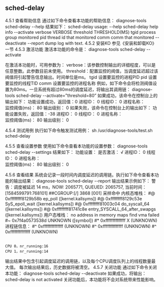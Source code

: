 ## sched-delay
4.5.1	 查看帮助信息
通过如下命令查看本功能的帮助信息：
diagnose-tools sched-delay --help
结果如下：
    sched-delay usage:
        --help sched-delay help info
        --activate
          verbose VERBOSE
          threshold THRESHOLD(MS)
          tgid process group monitored
          pid thread id that monitored
          comm comm that monitored
        --deactivate
        --report dump log with text.
4.5.2	 安装KO
参见《安装和卸载KO》一节
4.5.3	 激活功能
激活本功能的命令是：
diagnose-tools sched-delay --activate

在激活本功能时，可用参数为：
 verbose：该参数控制输出的详细程度，可以是任意整数。此参数目前未使用。
threshold：配置监控的阀值，当调度延迟超过该阀值将引起警告信息输出。时间单位是ms。
tgid 设置要监控的进程PID
pid 设置要监控的线程TID
comm 设置要监控的进程名称
例如，如下命令会将检测阀值设置为80ms。一旦系统有超过80ms的调度延迟，将输出其调用链：
diagnose-tools sched-delay --activate=”threshold=80”
如果成功，该命令在控制台上的输出如下：
功能设置成功，返回值：0
    进程ID：	0
    线程ID：	0
    进程名称：	
    监控阈值(ms)：	80
    输出级别：	0
如果失败，该命令在控制台上的输出如下：
功能设置失败，返回值：-38
    进程ID：	0
    线程ID：	0
    进程名称：	
    监控阈值(ms)：	80
    输出级别：	0


4.5.4	 测试用例
执行如下命令触发测试用例：
sh /usr/diagnose-tools/test.sh sched-delay

4.5.5	 查看设置参数
使用如下命令查看本功能的设置参数：
diagnose-tools sched-delay --settings
结果如下：
功能设置：
    是否激活：	√
    进程ID：	0
    线程ID：	0
    进程名称：	
    监控阈值(ms)：	80
    输出级别：	0

4.5.6	 查看结果
系统会记录一段时间内调度延迟的调用链。执行如下命令查看本功能的输出结果：
diagnose-tools sched-delay --report
输出结果示例如下：
警告：调度被延迟 14 ms，NOW: 2065771, QUEUED: 2065757, 当前时间：[1584599791:768101]
##CGROUP:[/]  3868      [001]  采样命中
    内核态堆栈：
#@        0xffffffff8129b58b ep_poll  ([kernel.kallsyms])
#@        0xffffffff8129c53e SyS_epoll_wait  ([kernel.kallsyms])
#@        0xffffffff81003c04 do_syscall_64  ([kernel.kallsyms])
#@        0xffffffff81741c8e entry_SYSCALL_64_after_swapgs  ([kernel.kallsyms])
    用户态堆栈：
no address in memory maps
find vma failed
#~        0x7f4a0573538d UNKNOWN ([symbol])
#*        0xffffffffffffff X (UNKNOWN)
    进程链信息：
#^        0xffffffffffffff  (UNKNOWN)
#^        0xffffffffffffff  (UNKNOWN)
#^        0xffffffffffffff  (UNKNOWN)
##
	CPU 0，nr_running:16
	CPU 1，nr_running:14

输出结果中包含引起调度延迟的调用链，以及每个CPU调度队列上的线程数量最大值。
每次输出结果后，历史数据将被清空。
4.5.7	 关闭功能
通过如下命令关闭本功能：
diagnose-tools sched-delay --deactivate
如果成功，将输出：
sched-delay is not activated
关闭功能后，本功能将不会对系统带来性能影响。

